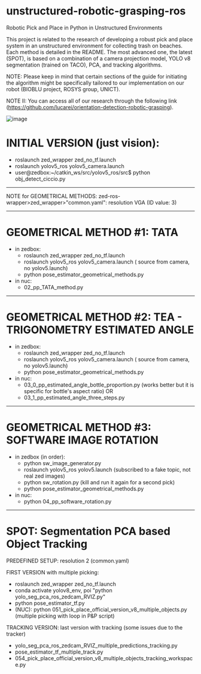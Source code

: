 # unstructured-robotic-grasping-ros
Robotic Pick and Place in Python in Unstructured Environments

This project is related to the research of developing a robust pick and place system in an unstructured environment for collecting trash on beaches. 
Each method is detailed in the README. The most advanced one, the latest (SPOT), is based on a combination of a camera projection model, YOLO v8 segmentation (trained on TACO), PCA, and tracking algorithms.

NOTE: Please keep in mind that certain sections of the guide for initiating the algorithm might be specifically tailored to our implementation on our robot (BIOBLU project, ROSYS group, UNICT).

NOTE II: You can access all of our research through the following link (https://github.com/lucarei/orientation-detection-robotic-grasping).


![image](https://github.com/lucarei/unstructured-robotic-grasping-ros/assets/128145979/90179723-8c9f-4c5d-9959-66a38bf11e98)


# INITIAL VERSION (just vision):
- roslaunch zed_wrapper zed_no_tf.launch
- roslaunch yolov5_ros yolov5_camera.launch 
- user@zedbox:~/catkin_ws/src/yolov5_ros/src$ python obj_detect_ciccio.py

-----------------------------------------------------------------------------------------------

NOTE for GEOMETRICAL METHODS:
zed-ros-wrapper>zed_wrapper>"common.yaml": resolution VGA (ID value: 3)

----------------------------------------------------------------------------------------------

# GEOMETRICAL METHOD #1: TATA 
- in zedbox:
	- roslaunch zed_wrapper zed_no_tf.launch
	- roslaunch yolov5_ros yolov5_camera.launch ( source from camera, no yolov5.launch)
	- python pose_estimator_geometrical_methods.py
- in nuc:
	- 02_pp_TATA_method.py

-----------------------------------------------------------------------------------------------

# GEOMETRICAL METHOD #2: TEA - TRIGONOMETRY ESTIMATED ANGLE
- in zedbox:
	- roslaunch zed_wrapper zed_no_tf.launch
	- roslaunch yolov5_ros yolov5_camera.launch ( source from camera, no yolov5.launch)
	- python pose_estimator_geometrical_methods.py
- in nuc:
	- 03_0_pp_estimated_angle_bottle_proportion.py (works better but it is specific for bottle's aspect ratio)
	OR
	- 03_1_pp_estimated_angle_three_steps.py

------------------------------------------------------------------------------------------------

# GEOMETRICAL METHOD #3: SOFTWARE IMAGE ROTATION
- in zedbox (in order):
	- python sw_image_generator.py
	- roslaunch yolov5_ros yolov5.launch (subscribed to a fake topic, not real zed images)
	- python sw_rotation.py (kill and run it again for a second pick)
	- python pose_estimator_geometrical_methods.py
- in nuc:
	- python 04_pp_software_rotation.py

------------------------------------------------------------------------------------------------

# SPOT: Segmentation PCA based Object Tracking

PREDEFINED SETUP: resolution 2 (common.yaml)

FIRST VERSION with multiple picking:
- roslaunch zed_wrapper zed_no_tf.launch
- conda activate yolov8_env, poi "python yolo_seg_pca_ros_zedcam_RVIZ.py"
- python pose_estimator_tf.py
- (NUC): python 051_pick_place_official_version_v8_multiple_objects.py (multiple picking with loop in P&P script)

TRACKING VERSION: last version with tracking (some issues due to the tracker)
- yolo_seg_pca_ros_zedcam_RVIZ_multiple_predictions_tracking.py
- pose_estimator_tf_multiple_track.py
- 054_pick_place_official_version_v8_multiple_objects_tracking_workspace.py
